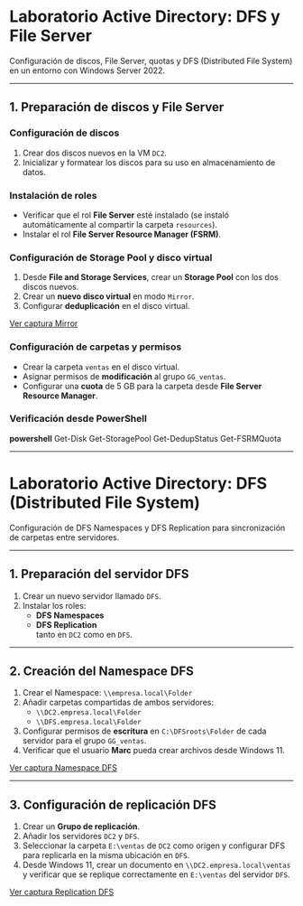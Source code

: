 # Laboratorio Active Directory: DFS y File Server

Configuración de discos, File Server, quotas y DFS (Distributed File System) en un entorno con Windows Server 2022.

---

## 1. Preparación de discos y File Server

### Configuración de discos
1. Crear dos discos nuevos en la VM `DC2`.  
2. Inicializar y formatear los discos para su uso en almacenamiento de datos.

### Instalación de roles
- Verificar que el rol **File Server** esté instalado (se instaló automáticamente al compartir la carpeta `resources`).  
- Instalar el rol **File Server Resource Manager (FSRM)**.

### Configuración de Storage Pool y disco virtual
1. Desde **File and Storage Services**, crear un **Storage Pool** con los dos discos nuevos.  
2. Crear un **nuevo disco virtual** en modo `Mirror`.  
3. Configurar **deduplicación** en el disco virtual.

[Ver captura Mirror](./images/mirror.png)

### Configuración de carpetas y permisos
- Crear la carpeta `ventas` en el disco virtual.  
- Asignar permisos de **modificación** al grupo `GG_ventas`.  
- Configurar una **cuota** de 5 GB para la carpeta desde **File Server Resource Manager**.

### Verificación desde PowerShell
**powershell**
Get-Disk
Get-StoragePool
Get-DedupStatus
Get-FSRMQuota

---

# Laboratorio Active Directory: DFS (Distributed File System)

Configuración de DFS Namespaces y DFS Replication para sincronización de carpetas entre servidores.

---

## 1. Preparación del servidor DFS

1. Crear un nuevo servidor llamado `DFS`.  
2. Instalar los roles:
   - **DFS Namespaces**  
   - **DFS Replication**  
   tanto en `DC2` como en `DFS`.

---

## 2. Creación del Namespace DFS

1. Crear el Namespace: `\\empresa.local\Folder`  
2. Añadir carpetas compartidas de ambos servidores:
   - `\\DC2.empresa.local\Folder`  
   - `\\DFS.empresa.local\Folder`  
3. Configurar permisos de **escritura** en `C:\DFSroots\Folder` de cada servidor para el grupo `GG_ventas`.  
4. Verificar que el usuario **Marc** pueda crear archivos desde Windows 11.

[Ver captura Namespace DFS](./images/dfs_name.png)

---

## 3. Configuración de replicación DFS

1. Crear un **Grupo de replicación**.  
2. Añadir los servidores `DC2` y `DFS`.  
3. Seleccionar la carpeta `E:\ventas` de `DC2` como origen y configurar DFS para replicarla en la misma ubicación en `DFS`.  
4. Desde Windows 11, crear un documento en `\\DC2.empresa.local\ventas` y verificar que se replique correctamente en `E:\ventas` del servidor `DFS`.

[Ver captura Replication DFS](./images/dfs_rep.png)



